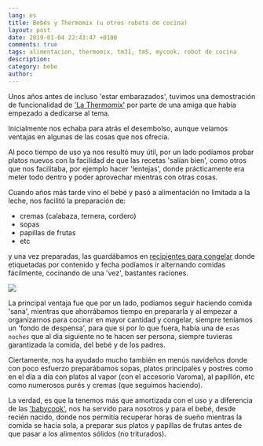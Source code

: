 ```yaml
---
lang: es
title: Bebés y Thermomix (u otros robots de cocina)
layout: post
date: 2019-01-04 22:43:47 +0100
comments: true
tags: alimentacion, thermomix, tm31, tm5, mycook, robot de cocina
description:
category: bebe
author:
---
```



Unos años antes de incluso 'estar embarazados', tuvimos una demostración de funcionalidad de ['La Thermomix'](https://amzn.to/2BZ4r79) por parte de una amiga que había empezado a dedicarse al tema.

Inicialmente nos echaba para atrás el desembolso, aunque veíamos ventajas en algunas de las cosas que nos ofrecía.

Al poco tiempo de uso ya nos resultó muy útil, por un lado podíamos probar platos nuevos con la facilidad de que las recetas 'salían bien', como otros que nos facilitaba, por ejemplo hacer 'lentejas', donde prácticamente era meter todo dentro y poder aprovechar mientras con otras cosas.

Cuando años más tarde vino el bebé y pasó a alimentación no limitada a la leche, nos facilitó la preparación de:

- cremas (calabaza, ternera, cordero)
- sopas
- papillas de frutas
- etc

y una vez preparadas, las guardábamos en [recipientes para congelar](https://amzn.to/2GVlxc3) donde etiquetadas por contenido y fecha podíamos ir alternando comidas fácilmente, cocinando de una 'vez', bastantes raciones.

![]({filename}images/potitos.png)

La principal ventaja fue que por un lado, podíamos seguir haciendo comida 'sana', mientras que ahorrábamos tiempo en prepararla y al empezar a organizarnos para cocinar en mayor cantidad y congelar, siempre teníamos un 'fondo de despensa', para que si por lo que fuera, había una de `esas noches` que al dia siguiente no te hacen ser persona, siempre tuvieras garantizada la comida, del bebé y de los padres.

Ciertamente, nos ha ayudado mucho también en menús navideños donde con poco esfuerzo preparábamos sopas, platos principales y postres como en el día a día con platos al vapor (con el accesorio Varoma), al papillón, etc como numerosos purés y cremas (que seguimos haciendo).

La verdad, es que la tenemos más que amortizada con el uso y a diferencia de las ['babycook'](https://amzn.to/2GU4KGf), nos ha servido para nosotros y para el bebé, desde recién nacido, donde nos permitía recuperar horas de sueño mientras la comida se hacía sola, a preparar sus platos y papillas de frutas antes de que pasar a los alimentos sólidos (no triturados).
